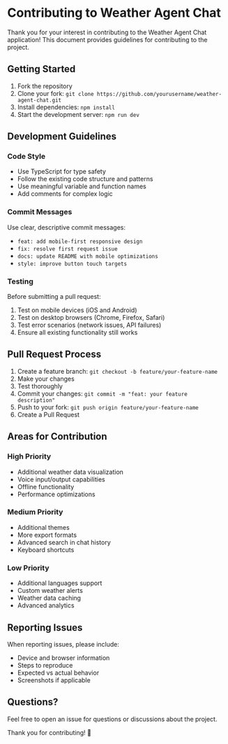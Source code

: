 # Contributing to Weather Agent Chat

Thank you for your interest in contributing to the Weather Agent Chat application! This document provides guidelines for contributing to the project.

## Getting Started

1. Fork the repository
2. Clone your fork: `git clone https://github.com/yourusername/weather-agent-chat.git`
3. Install dependencies: `npm install`
4. Start the development server: `npm run dev`

## Development Guidelines

### Code Style
- Use TypeScript for type safety
- Follow the existing code structure and patterns
- Use meaningful variable and function names
- Add comments for complex logic

### Commit Messages
Use clear, descriptive commit messages:
- `feat: add mobile-first responsive design`
- `fix: resolve first request issue`
- `docs: update README with mobile optimizations`
- `style: improve button touch targets`

### Testing
Before submitting a pull request:
1. Test on mobile devices (iOS and Android)
2. Test on desktop browsers (Chrome, Firefox, Safari)
3. Test error scenarios (network issues, API failures)
4. Ensure all existing functionality still works

## Pull Request Process

1. Create a feature branch: `git checkout -b feature/your-feature-name`
2. Make your changes
3. Test thoroughly
4. Commit your changes: `git commit -m "feat: your feature description"`
5. Push to your fork: `git push origin feature/your-feature-name`
6. Create a Pull Request

## Areas for Contribution

### High Priority
- Additional weather data visualization
- Voice input/output capabilities
- Offline functionality
- Performance optimizations

### Medium Priority
- Additional themes
- More export formats
- Advanced search in chat history
- Keyboard shortcuts

### Low Priority
- Additional languages support
- Custom weather alerts
- Weather data caching
- Advanced analytics

## Reporting Issues

When reporting issues, please include:
- Device and browser information
- Steps to reproduce
- Expected vs actual behavior
- Screenshots if applicable

## Questions?

Feel free to open an issue for questions or discussions about the project.

Thank you for contributing! 🚀
